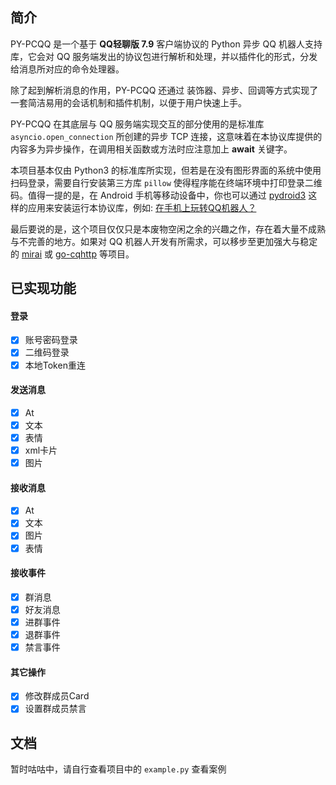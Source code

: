 ## 简介

PY-PCQQ 是一个基于 **QQ轻聊版 7.9** 客户端协议的 Python 异步 QQ 机器人支持库，它会对 QQ 服务端发出的协议包进行解析和处理，并以插件化的形式，分发给消息所对应的命令处理器。

除了起到解析消息的作用，PY-PCQQ 还通过 装饰器、异步、回调等方式实现了一套简洁易用的会话机制和插件机制，以便于用户快速上手。

PY-PCQQ 在其底层与 QQ 服务端实现交互的部分使用的是标准库 `asyncio.open_connection` 所创建的异步 TCP 连接，这意味着在本协议库提供的内容多为异步操作，在调用相关函数或方法时应注意加上 **await** 关键字。

本项目基本仅由 Python3 的标准库所实现，但若是在没有图形界面的系统中使用扫码登录，需要自行安装第三方库 `pillow` 使得程序能在终端环境中打印登录二维码。值得一提的是，在 Android 手机等移动设备中，你也可以通过 [pydroid3](https://apkdownloadforandroid.com/ru.iiec.pydroid3/) 这样的应用来安装运行本协议库，例如: [在手机上玩转QQ机器人？](https://b23.tv/ZVHP0lK)

最后要说的是，这个项目仅仅只是本废物空闲之余的兴趣之作，存在着大量不成熟与不完善的地方。如果对 QQ 机器人开发有所需求，可以移步至更加强大与稳定的 [mirai](https://github.com/mamoe/mirai) 或 [go-cqhttp](https://github.com/Mrs4s/go-cqhttp/) 等项目。

## 已实现功能

#### 登录
- [x] 账号密码登录
- [x] 二维码登录
- [x] 本地Token重连

#### 发送消息
- [x] At
- [x] 文本
- [x] 表情
- [x] xml卡片
- [x] 图片

#### 接收消息
- [x] At
- [x] 文本
- [x] 图片
- [x] 表情

#### 接收事件
- [x] 群消息
- [x] 好友消息
- [x] 进群事件
- [x] 退群事件
- [x] 禁言事件

#### 其它操作
- [x] 修改群成员Card
- [x] 设置群成员禁言

## 文档
暂时咕咕中，请自行查看项目中的 `example.py` 查看案例